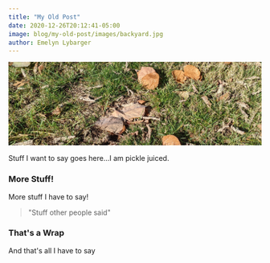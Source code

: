 ```yaml
---
title: "My Old Post"
date: 2020-12-26T20:12:41-05:00
image: blog/my-old-post/images/backyard.jpg
author: Emelyn Lybarger
---
```



![my alt text](images/backyard.jpg)

Stuff I want to say goes here...I am pickle juiced.

### More Stuff!

More stuff I have to say!

> "Stuff other people said"

### That's a Wrap

And that's all I have to say
